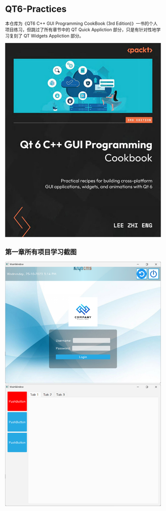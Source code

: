 # QT6-Practices

本仓库为《QT6 C++ GUI Programming CookBook (3rd Edition)》一书的个人项目练习，但跳过了所有章节中的 QT Quick Appliction 部分，只是有针对性地学习复刻了 QT Widgets Appliction 部分。

![QT6 C++ GUI Programming CookBook (3rd Edition)](./images/封面.jpg)

## 第一章所有项目学习截图

![LoginScreen 项目截图](./images/loginScreen.png)
![SubControls 项目截图](./images/subControls.png)